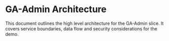# GA-Admin Architecture

This document outlines the high level architecture for the GA-Admin slice. It
covers service boundaries, data flow and security considerations for the demo.
